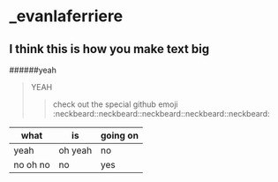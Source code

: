 # _evanlaferriere
## I think this is how you make text big
######yeah
>YEAH
>>check out the special github emoji :neckbeard::neckbeard::neckbeard::neckbeard::neckbeard:

what | is | going on
------------- | ------------- | -------------
yeah| oh yeah |no
no oh no | no | yes
